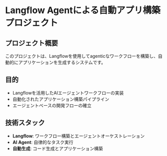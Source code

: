 # Langflow Agentによる自動アプリ構築プロジェクト

## プロジェクト概要

このプロジェクトは、Langflowを使用してagenticなワークフローを構築し、自動的にアプリケーションを生成するシステムです。

## 目的

- Langflowを活用したAIエージェントワークフローの実装
- 自動化されたアプリケーション構築パイプライン
- エージェントベースの開発フローの確立

## 技術スタック

- **Langflow**: ワークフロー構築とエージェントオーケストレーション
- **AI Agent**: 自律的なタスク実行
- **自動生成**: コード生成とアプリケーション構築
